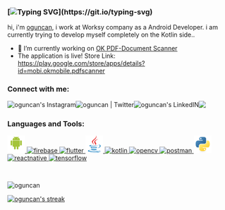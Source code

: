 ### [![Typing SVG](https://readme-typing-svg.herokuapp.com?size=18&duration=4000&&vCenter=true&lines=Hello%2C+I'm+Og%C3%BCn!)](https://git.io/typing-svg)

hi, i'm [oguncan](https://github.com/oguncan), i work at Worksy company as a Android Developer. i am currently trying to develop myself completely on the Kotlin side..

- 🔭 I’m currently working on [OK PDF-Document Scanner](https://github.com/oguncan/PDFScanner_DocumentScanner) 
- The application is live! Store Link: https://play.google.com/store/apps/details?id=mobi.okmobile.pdfscanner

<h3 align="left">Connect with me:</h3>
<p align="left">
  
<a href="https://www.instagram.com/oguncanky/">
  <img align="left" alt="oguncan's Instagram"  src="https://img.shields.io/badge/instagram-E4405F.svg?style=for-the-badge&logo=instagram&logoColor=white" />
</a>
<a href="https://twitch.tv/ogunac"><img src="https://img.shields.io/badge/twitch-9146FF.svg?style=for-the-badge&logo=twitch&logoColor=white"/></a>
<a href="https://twitter.com/ogunackaya">
  <img align="left" alt="oguncan | Twitter" src="https://img.shields.io/badge/twitter-1DA1F2.svg?style=for-the-badge&logo=twitter&logoColor=white" />
</a>
<a href="https://www.linkedin.com/in/oguncankaya/">
  <img align="left" alt="oguncan's LinkedIN" src="https://img.shields.io/badge/linkedin-0077B5.svg?style=for-the-badge&logo=linkedin&logoColor=white" />
</a>
</p>

<h3 align="left">Languages and Tools:</h3>
<p align="left"> <a href="https://developer.android.com" target="_blank" rel="noreferrer"> <img src="https://raw.githubusercontent.com/devicons/devicon/master/icons/android/android-original-wordmark.svg" alt="android" width="40" height="40"/> </a> <a href="https://firebase.google.com/" target="_blank" rel="noreferrer"> <img src="https://www.vectorlogo.zone/logos/firebase/firebase-icon.svg" alt="firebase" width="40" height="40"/> </a> <a href="https://flutter.dev" target="_blank" rel="noreferrer"> <img src="https://www.vectorlogo.zone/logos/flutterio/flutterio-icon.svg" alt="flutter" width="40" height="40"/> </a> <a href="https://www.java.com" target="_blank" rel="noreferrer"> <img src="https://raw.githubusercontent.com/devicons/devicon/master/icons/java/java-original.svg" alt="java" width="40" height="40"/> </a> <a href="https://kotlinlang.org" target="_blank" rel="noreferrer"> <img src="https://www.vectorlogo.zone/logos/kotlinlang/kotlinlang-icon.svg" alt="kotlin" width="40" height="40"/> </a> <a href="https://opencv.org/" target="_blank" rel="noreferrer"> <img src="https://www.vectorlogo.zone/logos/opencv/opencv-icon.svg" alt="opencv" width="40" height="40"/> </a> <a href="https://postman.com" target="_blank" rel="noreferrer"> <img src="https://www.vectorlogo.zone/logos/getpostman/getpostman-icon.svg" alt="postman" width="40" height="40"/> </a> <a href="https://www.python.org" target="_blank" rel="noreferrer"> <img src="https://raw.githubusercontent.com/devicons/devicon/master/icons/python/python-original.svg" alt="python" width="40" height="40"/> </a> <a href="https://reactnative.dev/" target="_blank" rel="noreferrer"> <img src="https://reactnative.dev/img/header_logo.svg" alt="reactnative" width="40" height="40"/> </a> <a href="https://www.tensorflow.org" target="_blank" rel="noreferrer"> <img src="https://www.vectorlogo.zone/logos/tensorflow/tensorflow-icon.svg" alt="tensorflow" width="40" height="40"/> </a> </p>

<br />

<p align="left"> <img src="https://github-readme-stats.vercel.app/api?username=oguncan&include_all_commits=true&theme=great-gatsby&text_color=FFFFFF&show_icons=true&bg_color=0e1117&hide_border=true" alt="oguncan" />

<p align="left">
    <a href="https://github.com/oguncan/github-readme-streak-stats">
        <img title="🔥 Get streak stats for your profile at git.io/streak-stats" alt="oguncan's streak" src="https://github-readme-streak-stats.herokuapp.com/?user=oguncan&theme=highcontrast&hide_border=true&stroke=0000&background=0e1117"/>
    </a>
</p>
